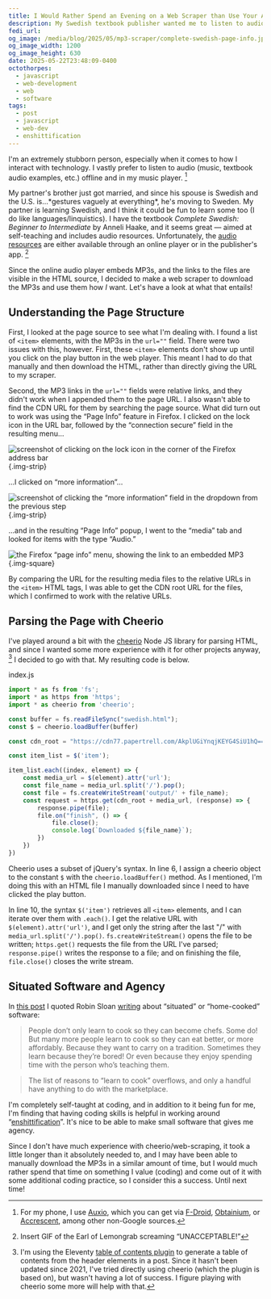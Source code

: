 ```yaml
---
title: I Would Rather Spend an Evening on a Web Scraper than Use Your App
description: My Swedish textbook publisher wanted me to listen to audio examples on their site or in their app. I had other ideas.
fedi_url: 
og_image: /media/blog/2025/05/mp3-scraper/complete-swedish-page-info.jpg
og_image_width: 1200
og_image_height: 630
date: 2025-05-22T23:48:09-0400
octothorpes:
  - javascript
  - web-development
  - web
  - software
tags:
  - post
  - javascript
  - web-dev
  - enshittification
---
```


<link rel="stylesheet" type="text/css" href="/styles/code/prism-dracula.css" />
<link rel="stylesheet" type="text/css" href="/styles/code/code-tweaks.css" />

<link rel="stylesheet" type="text/css" href="/styles/notes-photos.css">

I'm an extremely stubborn person, especially when it comes to how I interact with technology. I vastly prefer to listen to audio (music, textbook audio examples, etc.) offline and in my music player. [^1]

My partner's brother just got married, and since his spouse is Swedish and the U.S. is…\*gestures vaguely at everything\*, he's moving to Sweden. My partner is learning Swedish, and I think it could be fun to learn some too (I do like languages/linquistics). I have the textbook *Complete Swedish: Beginner to Intermediate* by Anneli Haake, and it seems great — aimed at self-teaching and includes audio resources. Unfortunately, the [audio resources](https://library.teachyourself.com/id004325173) are either available through an online player or in the publisher's app. [^2]

Since the online audio player embeds MP3s, and the links to the files are visible in the HTML source, I decided to make a web scraper to download the MP3s and use them how *I* want. Let's have a look at what that entails!

## Understanding the Page Structure

First, I looked at the page source to see what I'm dealing with. I found a list of `<item>` elements, with the MP3s in the `url=""` field. There were two issues with this, however. First, these `<item>` elements don't show up until you click on the play button in the web player. This meant I had to do that manually and then download the HTML, rather than directly giving the URL to my scraper.

Second, the MP3 links in the `url=""` fields were relative links, and they didn't work when I appended them to the page URL. I also wasn't able to find the CDN URL for them by searching the page source. What did turn out to work was using the “Page Info” feature in Firefox. I clicked on the lock icon in the URL bar, followed by the “connection secure” field in the resulting menu…

![screenshot of clicking on the lock icon in the corner of the Firefox address bar](</media/blog/2025/05/mp3-scraper/Screenshot 2025-05-23 at 5.09.02 PM.webp>){.img-strip}

…I clicked on “more information”…

![screenshot of clicking the “more information” field in the dropdown from the previous step](</media/blog/2025/05/mp3-scraper/Screenshot 2025-05-23 at 5.09.55 PM.webp>){.img-strip}

…and in the resulting “Page Info” popup, I went to the “media” tab and looked for items with the type “Audio.”

![the Firefox “page info” menu, showing the link to an embedded MP3](</media/blog/2025/05/mp3-scraper/Screenshot 2025-05-23 at 5.11.02 PM.webp>){.img-square}

By comparing the URL for the resulting media files to the relative URLs in the `<item>` HTML tags, I was able to get the CDN root URL for the files, which I confirmed to work with the relative URLs.

## Parsing the Page with Cheerio

I've played around a bit with the [cheerio](https://cheerio.js.org/) Node JS library for parsing HTML, and since I wanted some more experience with it for other projects anyway, [^3] I decided to go with that. My resulting code is below.

<div class="code-file">index.js</div>

```js
import * as fs from 'fs';
import * as https from 'https';
import * as cheerio from 'cheerio';

const buffer = fs.readFileSync("swedish.html");
const $ = cheerio.loadBuffer(buffer)

const cdn_root = "https://cdn77.papertrell.com/AkplUGiYnqjKEYG4SiU1hQ==,1747972188/Consumers/004/Users/325/Publish/004325173/";

const item_list = $('item');

item_list.each((index, element) => {
    const media_url = $(element).attr('url');
    const file_name = media_url.split('/').pop();
    const file = fs.createWriteStream('output/' + file_name);
    const request = https.get(cdn_root + media_url, (response) => {
        response.pipe(file);
        file.on("finish", () => {
            file.close();
            console.log(`Downloaded ${file_name}`);
        })
    })
})
```

Cheerio uses a subset of jQuery's syntax. In line 6, I assign a cheerio object to the constant `$` with the `cheerio.loadBuffer()` method. As I mentioned, I'm doing this with an HTML file I manually downloaded since I need to have clicked the play button. 

In line 10, the syntax `$('item')` retrieves all `<item>` elements, and I can iterate over them with `.each()`. I get the relative URL with `$(element).attr('url')`, and I get only the string after the last "/" with `media_url.split('/').pop()`. `fs.createWriteStream()` opens the file to be written; `https.get()` requests the file from the URL I've parsed; `response.pipe()` writes the response to a file; and on finishing the file, `file.close()` closes the write stream.

## Situated Software and Agency

In [this post](/posts/2025/04/a-grimoire-of-shell-scripts/) I quoted Robin Sloan [writing](https://www.robinsloan.com/notes/home-cooked-app/) about “situated” or “home-cooked” software:

> People don’t only learn to cook so they can become chefs. Some do! But many more people learn to cook so they can eat better, or more affordably. Because they want to carry on a tradition. Sometimes they learn because they’re bored! Or even because they enjoy spending time with the person who’s teaching them.

> The list of reasons to “learn to cook” overflows, and only a handful have anything to do with the marketplace.

I'm completely self-taught at coding, and in addition to it being fun for me, I'm finding that having coding skills is helpful in working around “[enshittification](https://en.wikipedia.org/wiki/Enshittification)”. It's nice to be able to make small software that gives me agency. 

Since I don't have much experience with cheerio/web-scraping, it took a little longer than it absolutely needed to, and I may have been able to manually download the MP3s in a similar amount of time, but I would much rather spend that time on something I value (coding) and come out of it with some additional coding practice, so I consider this a success. Until next time!

[^1]: For my phone, I use [Auxio](https://github.com/OxygenCobalt/Auxio), which you can get via [F-Droid](https://f-droid.org/), [Obtainium](https://obtainium.imranr.dev/), or [Accrescent](https://accrescent.app/), among other non-Google sources.

[^2]: Insert GIF of the Earl of Lemongrab screaming “UNACCEPTABLE!”

[^3]: I'm using the Eleventy [table of contents plugin](https://plug11ty.com/plugins/table-of-contents/) to generate a table of contents from the header elements in a post. Since it hasn't been updated since 2021, I've tried directly using cheerio (which the plugin is based on), but wasn't having a lot of success. I figure playing with cheerio some more will help with that.